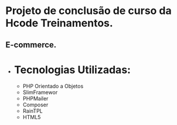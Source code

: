 # Projeto de conclusão de curso da Hcode Treinamentos.
## E-commerce.
- # Tecnologias Utilizadas:  
  - PHP Orientado a Objetos
  - SlimFramewor
  - PHPMailer
  - Composer
  - RainTPL
  - HTML5 
